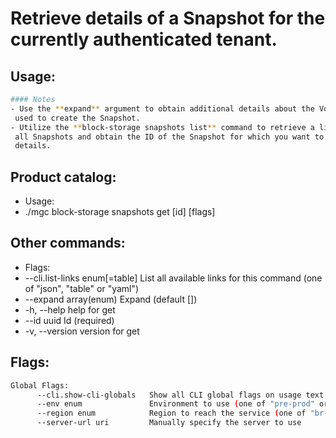 # Retrieve details of a Snapshot for the currently authenticated tenant.

## Usage:
```bash
#### Notes
- Use the **expand** argument to obtain additional details about the Volume
 used to create the Snapshot.
- Utilize the **block-storage snapshots list** command to retrieve a list of
 all Snapshots and obtain the ID of the Snapshot for which you want to retrieve
 details.
```

## Product catalog:
- Usage:
- ./mgc block-storage snapshots get [id] [flags]

## Other commands:
- Flags:
- --cli.list-links enum[=table]   List all available links for this command (one of "json", "table" or "yaml")
- --expand array(enum)            Expand (default [])
- -h, --help                          help for get
- --id uuid                       Id (required)
- -v, --version                       version for get

## Flags:
```bash
Global Flags:
      --cli.show-cli-globals   Show all CLI global flags on usage text
      --env enum               Environment to use (one of "pre-prod" or "prod") (default "prod")
      --region enum            Region to reach the service (one of "br-mgl1", "br-ne1" or "br-se1") (default "br-se1")
      --server-url uri         Manually specify the server to use
```

